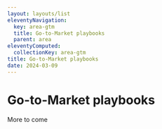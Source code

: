 ```yaml
---
layout: layouts/list
eleventyNavigation:
  key: area-gtm
  title: Go-to-Market playbooks
  parent: area
eleventyComputed:
  collectionKey: area-gtm
title: Go-to-Market playbooks
date: 2024-03-09
---
```

# Go-to-Market playbooks

More to come